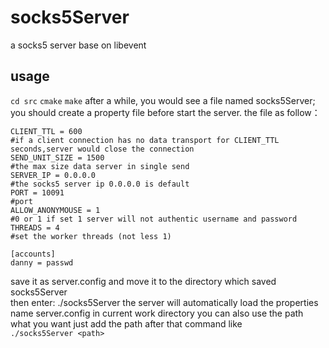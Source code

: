# socks5Server
a socks5 server base on libevent
## usage
`cd src`
`cmake`
`make`
after a while, you would see a file named socks5Server;  
you should create a property file before start the server. the file as follow：  
```
CLIENT_TTL = 600 
#if a client connection has no data transport for CLIENT_TTL seconds,server would close the connection 
SEND_UNIT_SIZE = 1500
#the max size data server in single send
SERVER_IP = 0.0.0.0
#the socks5 server ip 0.0.0.0 is default
PORT = 10091
#port
ALLOW_ANONYMOUSE = 1
#0 or 1 if set 1 server will not authentic username and password
THREADS = 4 
#set the worker threads (not less 1)

[accounts]
danny = passwd  
```
save it as server.config and move it to the directory which saved socks5Server  
then enter: ./socks5Server the server will automatically load the properties name server.config in current work directory you can also use the path what you want just add the path after that command like  
`./socks5Server <path>`
